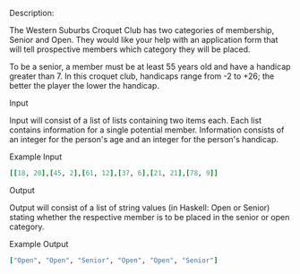 Description:

The Western Suburbs Croquet Club has two categories of membership, Senior and Open. They would like your help with an application form that will tell prospective members which category they will be placed.

To be a senior, a member must be at least 55 years old and have a handicap greater than 7. In this croquet club, handicaps range from -2 to +26; the better the player the lower the handicap.

Input

Input will consist of a list of lists containing two items each. Each list contains information for a single potential member. Information consists of an integer for the person's age and an integer for the person's handicap.

Example Input
``` ruby
[[18, 20],[45, 2],[61, 12],[37, 6],[21, 21],[78, 9]]
```
Output

Output will consist of a list of string values (in Haskell: Open or Senior) stating whether the respective member is to be placed in the senior or open category.

Example Output
``` ruby
["Open", "Open", "Senior", "Open", "Open", "Senior"]
```
